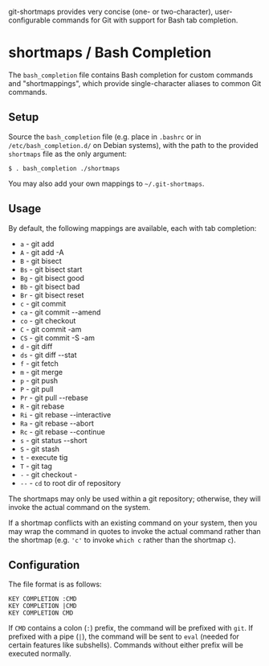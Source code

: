 git-shortmaps provides very concise (one- or two-character), user-configurable
commands for Git with support for Bash tab completion.

# shortmaps / Bash Completion
The `bash_completion` file contains Bash completion for custom commands and
"shortmappings", which provide single-character aliases to common Git commands.

## Setup
Source the `bash_completion` file (e.g. place in `.bashrc` or in
`/etc/bash_completion.d/` on Debian systems), with the path to the provided
`shortmaps` file as the only argument:

```
$ . bash_completion ./shortmaps
```

You may also add your own mappings to `~/.git-shortmaps`.

## Usage
By default, the following mappings are available, each with tab completion:

* `a` - git add
* `A` - git add -A
* `B` - git bisect
* `Bs` - git bisect start
* `Bg` - git bisect good
* `Bb` - git bisect bad
* `Br` - git bisect reset
* `c` - git commit
* `ca` - git commit --amend
* `co` - git checkout
* `C` - git commit -am
* `CS` - git commit -S -am
* `d` - git diff
* `ds` - git diff --stat
* `f` - git fetch
* `m` - git merge
* `p` - git push
* `P` - git pull
* `Pr` - git pull --rebase
* `R` - git rebase
* `Ri` - git rebase --interactive
* `Ra` - git rebase --abort
* `Rc` - git rebase --continue
* `s` - git status --short
* `S` - git stash
* `t` - execute tig
* `T` - git tag
* `-` - git checkout -
* `--` - `cd` to root dir of repository

The shortmaps may only be used within a git repository; otherwise, they will
invoke the actual command on the system.

If a shortmap conflicts with an existing command on your system, then you may
wrap the command in quotes to invoke the actual command rather than the
shortmap (e.g. `'c'` to invoke `which c` rather than the shortmap `c`).

## Configuration
The file format is as follows:

```
KEY COMPLETION :CMD
KEY COMPLETION |CMD
KEY COMPLETION CMD
```

If `CMD` contains a colon (`:`) prefix, the command will be prefixed with `git`. If
prefixed with a pipe (`|`), the command will be sent to `eval` (needed for
certain features like subshells). Commands without either prefix will be
executed normally.
